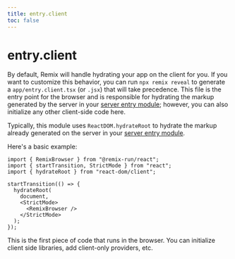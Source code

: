 ```yaml
---
title: entry.client
toc: false
---
```


# entry.client

By default, Remix will handle hydrating your app on the client for you. If you want to customize this behavior, you can run `npx remix reveal` to generate a `app/entry.client.tsx` (or `.jsx`) that will take precedence. This file is the entry point for the browser and is responsible for hydrating the markup generated by the server in your [server entry module][server_entry_module]; however, you can also initialize any other client-side code here.

Typically, this module uses `ReactDOM.hydrateRoot` to hydrate the markup already generated on the server in your [server entry module][server_entry_module].

Here's a basic example:

```tsx filename=app/entry.client.tsx
import { RemixBrowser } from "@remix-run/react";
import { startTransition, StrictMode } from "react";
import { hydrateRoot } from "react-dom/client";

startTransition(() => {
  hydrateRoot(
    document,
    <StrictMode>
      <RemixBrowser />
    </StrictMode>
  );
});
```

This is the first piece of code that runs in the browser. You can initialize client side libraries, add client-only providers, etc.

[server_entry_module]: ./entry.server
